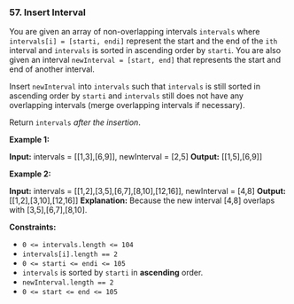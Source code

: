 ### 57\. Insert Interval

You are given an array of non-overlapping intervals `intervals` where `intervals[i] = [starti, endi]` represent the start and the end of the `ith` interval and `intervals` is sorted in ascending order by `starti`. You are also given an interval `newInterval = [start, end]` that represents the start and end of another interval.

Insert `newInterval` into `intervals` such that `intervals` is still sorted in ascending order by `starti` and `intervals` still does not have any overlapping intervals (merge overlapping intervals if necessary).

Return `intervals` _after the insertion_.

**Example 1:**

**Input:** intervals = \[\[1,3\],\[6,9\]\], newInterval = \[2,5\]
**Output:** \[\[1,5\],\[6,9\]\]

**Example 2:**

**Input:** intervals = \[\[1,2\],\[3,5\],\[6,7\],\[8,10\],\[12,16\]\], newInterval = \[4,8\]
**Output:** \[\[1,2\],\[3,10\],\[12,16\]\]
**Explanation:** Because the new interval \[4,8\] overlaps with \[3,5\],\[6,7\],\[8,10\].

**Constraints:**

*   `0 <= intervals.length <= 104`
*   `intervals[i].length == 2`
*   `0 <= starti <= endi <= 105`
*   `intervals` is sorted by `starti` in **ascending** order.
*   `newInterval.length == 2`
*   `0 <= start <= end <= 105`
